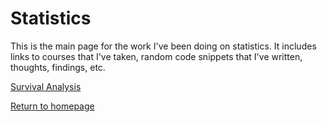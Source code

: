 # Statistics

This is the main page for the work I've been doing on statistics. It includes links to courses that I've taken, random code snippets that I've written, thoughts, findings, etc.

[Survival Analysis](/survival-analysis.md)

[Return to homepage](./index.md)

